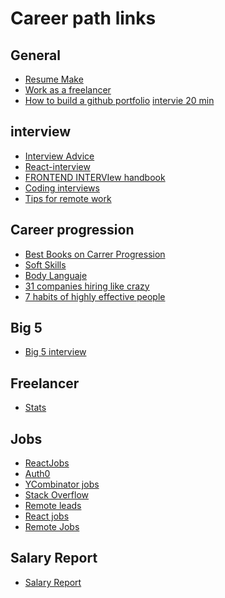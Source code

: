 # Career path links

## General
- [Resume Make](https://resumake.io)
- [Work as a freelancer](https://www.reddit.com/r/webdev/comments/7uzgh9/web_developers_who_are_earning_as_freelancershow/)
- [How to build a github portfolio](https://www.reddit.com/r/iOSProgramming/comments/7xktdf/how_do_you_start_building_a_github_for_a_portfolio/)
[intervie 20 min](https://medium.freecodecamp.org/how-i-applied-lessons-learned-from-a-failed-technical-interview-to-get-5-job-offers-656fcf58034d)

## interview
- [Interview Advice](https://www.reddit.com/r/reactjs/comments/7udohf/interview_advice/)
- [React-interview](https://github.com/Pau1fitz/react-interview)
- [FRONTEND INTERVIew handbook](https://github.com/yangshun/front-end-interview-handbook)
- [Coding interviews](https://github.com/yangshun/tech-interview-handbook)
- [Tips for remote work](https://www.reddit.com/r/jobs/comments/7xqdvt/tips_for_those_looking_for_remote_work_the/?st=1Z141Z3&sh=71c63940)

## Career progression
- [Best Books on Carrer Progression](https://www.reddit.com/r/cscareerquestions/comments/7k8tu1/best_books_on_software_engineer_career_progression/)
- [Soft Skills](https://jaxenter.com/6-most-useful-soft-skills-for-software-developers-125286.html)
- [Body Languaje](https://www.reddit.com/r/socialskills/comments/7ne3mk/the_power_of_eye_contact_my_experiences_since/)
- [31 companies hiring like crazy](https://www.glassdoor.com/blog/31-companies-hiring-like-crazy-in-the-new-year/?utm_source=newsletter&utm_medium=email&utm_content=31_comp_hiring_18&utm_campaign=jan18_us)
- [7 habits of highly effective people](https://www.reddit.com/r/Entrepreneur/comments/7ow56a/i_read_the_7_habits_of_highly_effective_people_so/)

## Big 5
- [Big 5 interview](https://www.reddit.com/r/cscareerquestions/comments/7v0lpc/guys_it_happened/)

## Freelancer
- [Stats]((https://medium.com/@dericksozo/should-you-still-do-remote-freelance-wordpress-development-heres-a-look-at-the-stats-e69f2f5585c1))

## Jobs
- [ReactJobs](https://react.42jobs.io) 
- [Auth0](auth0.com)
- [YCombinator jobs](https://news.ycombinator.com)
- [Stack Overflow]()
- [Remote leads](https://remoteleads.io/)
- [React jobs](https://www.react-jobs.com/location/United-States)
- [Remote Jobs](https://remoteok.io/)

## Salary Report
- [Salary Report](https://hired.com/state-of-salaries-2018?utm_source=customerio&utm_medium=email&utm_campaign=(b2c)(m-all)(c_q12018_state-of-salaries_not-onboarded_NA))